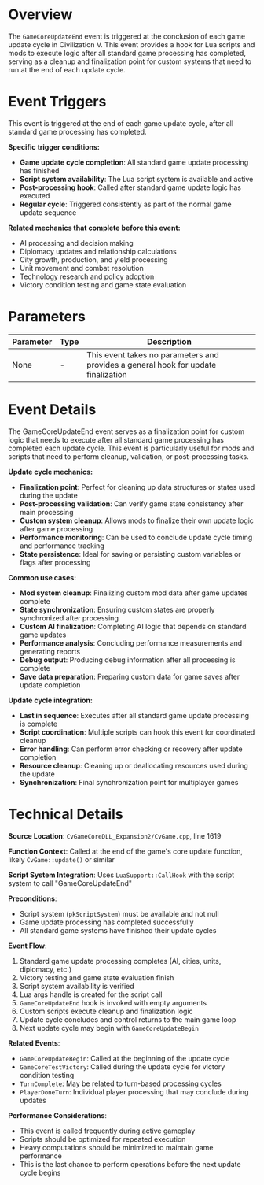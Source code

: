 # Overview

The `GameCoreUpdateEnd` event is triggered at the conclusion of each game update cycle in Civilization V. This event provides a hook for Lua scripts and mods to execute logic after all standard game processing has completed, serving as a cleanup and finalization point for custom systems that need to run at the end of each update cycle.

# Event Triggers

This event is triggered at the end of each game update cycle, after all standard game processing has completed.

**Specific trigger conditions:**
- **Game update cycle completion**: All standard game update processing has finished
- **Script system availability**: The Lua script system is available and active
- **Post-processing hook**: Called after standard game update logic has executed
- **Regular cycle**: Triggered consistently as part of the normal game update sequence

**Related mechanics that complete before this event:**
- AI processing and decision making
- Diplomacy updates and relationship calculations  
- City growth, production, and yield processing
- Unit movement and combat resolution
- Technology research and policy adoption
- Victory condition testing and game state evaluation

# Parameters

| Parameter | Type | Description |
|-----------|------|-------------|
| None | - | This event takes no parameters and provides a general hook for update finalization |

# Event Details

The GameCoreUpdateEnd event serves as a finalization point for custom logic that needs to execute after all standard game processing has completed each update cycle. This event is particularly useful for mods and scripts that need to perform cleanup, validation, or post-processing tasks.

**Update cycle mechanics:**
- **Finalization point**: Perfect for cleaning up data structures or states used during the update
- **Post-processing validation**: Can verify game state consistency after main processing
- **Custom system cleanup**: Allows mods to finalize their own update logic after game processing
- **Performance monitoring**: Can be used to conclude update cycle timing and performance tracking
- **State persistence**: Ideal for saving or persisting custom variables or flags after processing

**Common use cases:**
- **Mod system cleanup**: Finalizing custom mod data after game updates complete
- **State synchronization**: Ensuring custom states are properly synchronized after processing
- **Custom AI finalization**: Completing AI logic that depends on standard game updates
- **Performance analysis**: Concluding performance measurements and generating reports
- **Debug output**: Producing debug information after all processing is complete
- **Save data preparation**: Preparing custom data for game saves after update completion

**Update cycle integration:**
- **Last in sequence**: Executes after all standard game update processing is complete
- **Script coordination**: Multiple scripts can hook this event for coordinated cleanup
- **Error handling**: Can perform error checking or recovery after update completion
- **Resource cleanup**: Cleaning up or deallocating resources used during the update
- **Synchronization**: Final synchronization point for multiplayer games

# Technical Details

**Source Location**: `CvGameCoreDLL_Expansion2/CvGame.cpp`, line 1619

**Function Context**: Called at the end of the game's core update function, likely `CvGame::update()` or similar

**Script System Integration**: Uses `LuaSupport::CallHook` with the script system to call "GameCoreUpdateEnd"

**Preconditions**:
- Script system (`pkScriptSystem`) must be available and not null
- Game update processing has completed successfully
- All standard game systems have finished their update cycles

**Event Flow**:
1. Standard game update processing completes (AI, cities, units, diplomacy, etc.)
2. Victory testing and game state evaluation finish
3. Script system availability is verified
4. Lua args handle is created for the script call
5. `GameCoreUpdateEnd` hook is invoked with empty arguments
6. Custom scripts execute cleanup and finalization logic
7. Update cycle concludes and control returns to the main game loop
8. Next update cycle may begin with `GameCoreUpdateBegin`

**Related Events**:
- `GameCoreUpdateBegin`: Called at the beginning of the update cycle
- `GameCoreTestVictory`: Called during the update cycle for victory condition testing
- `TurnComplete`: May be related to turn-based processing cycles
- `PlayerDoneTurn`: Individual player processing that may conclude during updates

**Performance Considerations**:
- This event is called frequently during active gameplay
- Scripts should be optimized for repeated execution
- Heavy computations should be minimized to maintain game performance
- This is the last chance to perform operations before the next update cycle begins
